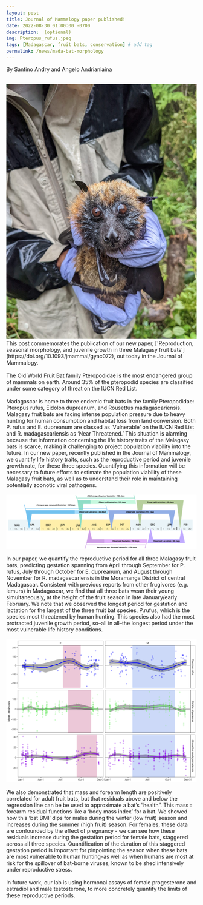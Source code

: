 ```yaml
---
layout: post
title: Journal of Mammalogy paper published!
date: 2022-08-30 01:00:00 -0700
description:  (optional)
img: Pteropus_rufus.jpeg
tags: [Madagascar, fruit bats, conservation] # add tag
permalink: /news/mada-bat-morphology
---
```

By Santino Andry and Angelo Andrianiaina

<br />

<img src="/assets/img/Pteropus_rufus.jpeg" alt="pteropus" class="float-start col-md-5" />

<br />
This post commemorates the publication of our new paper, ['Reproduction, seasonal morphology, and juvenile growth in three Malagasy fruit bats'](https://doi.org/10.1093/jmammal/gyac072), out today in the Journal of Mammalogy. 
<br> 
<br> 
The Old World Fruit Bat family Pteropodidae is the most endangered group of mammals on earth. Around 35% of the pteropodid species are classified under some category of threat on the IUCN Red List.
<br> 
<br> 
Madagascar is home to three endemic fruit bats in the family Pteropodidae: Pteropus rufus, Eidolon dupreanum, and Rousettus madagascariensis. Malagasy fruit bats are facing intense population pressure due to heavy hunting for human consumption and habitat loss from land conversion. Both P. rufus and E. dupreanum are classed as ‘Vulnerable’ on the IUCN Red List and R. madagascariensis as ‘Near Threatened.’ This situation is alarming  because the information concerning the life history traits of the Malagasy bats is scarce, making it challenging to project population viability into the future. In our new paper, recently published in the Journal of Mammalogy, we quantify life history traits, such as the reproductive period and juvenile growth rate, for these three species. Quantifying this information will be necessary to future efforts to estimate the population viability of these Malagasy fruit bats, as well as to understand their role in maintaining potentially zoonotic viral pathogens.
<br> 
<br> 

<img src="/assets/img/JMamFig1.png" alt="timeline" class="float-start col-md-5" />

In our paper, we quantify the reproductive period for all three Malagasy fruit bats, predicting  gestation spanning from April through September for P. rufus, July through October for E. dupreanum, and August through November for R. madagascariensis in the Moramanga District of central Madagascar. Consistent with previous reports from other frugivores (e.g. lemurs) in Madagascar, we find that all three bats wean their young simultaneously, at the height of the fruit season in late January/early February. We note that we observed the longest period for gestation and lactation for the largest of the three fruit bat species, P.rufus, which is the species most threatened by human hunting. This species also had the most protracted juvenile growth period, so–all in all–the longest period under the most vulnerable life history conditions.
<br> 
<br> 
<img src="/assets/img/JMamFig3.png" alt="mass_reside" class="float-start col-md-5" />

We also demonstrated that mass and forearm length are positively correlated for adult fruit bats, but that residuals above and below the regression line can be be used to approximate a bat’s “health”. This mass : forearm residual functions like a ‘body mass index’ for a bat. We showed how this ‘bat BMI’ dips for males during the winter (low fruit) season and increases during the summer (high fruit) season. For females, these data are confounded by the effect of pregnancy - we can see how these residuals increase during the gestation period for female bats, staggered across all three species. Quantification of the duration of this staggered gestation period is important for pinpointing the season when these bats are most vulnerable to human hunting–as well as when humans are most at risk for the spillover of bat-borne viruses, known to be shed intensively under reproductive stress.
<br> 
<br> 
In future work, our lab is using hormonal assays of female progesterone and estradiol and male testosterone, to more concretely quantify the limits of these reproductive periods.
<br />


